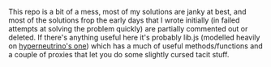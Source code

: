 This repo is a bit of a mess, most of my solutions are janky at best, and most of the solutions frop the early days that I wrote initially (in failed attempts at solving the problem quickly) are partially commented out or deleted. If there's anything useful here it's probably lib.js (modelled heavily on [hyperneutrino's one](https://github.com/hyperneutrino/aoc-js/blob/master/header.js)) which has a much of useful methods/functions and a couple of proxies that let you do some slightly cursed tacit stuff.
